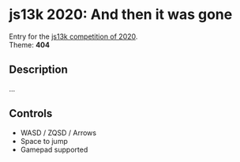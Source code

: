 # js13k 2020: And then it was gone

Entry for the [js13k competition of 2020](https://2020.js13kgames.com/).  
Theme: **404**


## Description

...


## Controls

* WASD / ZQSD / Arrows
* Space to jump
* Gamepad supported
